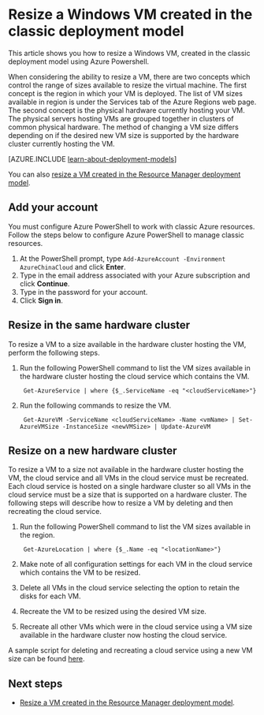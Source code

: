 <properties
    pageTitle="Resize a classic Windows VM | Azure"
    description="Resize a Windows virtual machine created in the classic deployment model, using Azure Powershell."
    services="virtual-machines-windows"
    documentationcenter=""
    author="Drewm3"
    manager="timlt"
    editor=""
    tags="azure-service-management" />
<tags
    ms.assetid="e3038215-001c-406e-904d-e0f4e326a4c7"
    ms.service="virtual-machines-windows"
    ms.workload="na"
    ms.tgt_pltfrm="vm-windows"
    ms.devlang="na"
    ms.topic="article"
    ms.date="10/19/2016"
    wacn.date=""
    ms.author="drewm" />

# Resize a Windows VM created in the classic deployment model
This article shows you how to resize a Windows VM, created in the classic deployment model using Azure Powershell.

When considering the ability to resize a VM, there are two concepts which control the range of sizes available to resize the virtual machine. The first concept is the region in which your VM is deployed. The list of VM sizes available in region is under the Services tab of the Azure Regions web page. The second concept is the physical hardware currently hosting your VM. The physical servers hosting VMs are grouped together in clusters of common physical hardware. The method of changing a VM size differs depending on if the desired new VM size is supported by the hardware cluster currently hosting the VM.

[AZURE.INCLUDE [learn-about-deployment-models](../../includes/learn-about-deployment-models-classic-include.md)]

You can also [resize a VM created in the Resource Manager deployment model](/documentation/articles/virtual-machines-windows-resize-vm/).

## Add your account
You must configure Azure PowerShell to work with classic Azure resources. Follow the steps below to configure Azure PowerShell to manage classic resources.

1. At the PowerShell prompt, type `Add-AzureAccount -Environment AzureChinaCloud` and click **Enter**. 
2. Type in the email address associated with your Azure subscription and click **Continue**. 
3. Type in the password for your account. 
4. Click **Sign in**. 

## Resize in the same hardware cluster
To resize a VM to a size available in the hardware cluster hosting the VM, perform the following steps.

1. Run the following PowerShell command to list the VM sizes available in the hardware cluster hosting the cloud service which contains the VM.

        Get-AzureService | where {$_.ServiceName -eq "<cloudServiceName>"}

2. Run the following commands to resize the VM.

        Get-AzureVM -ServiceName <cloudServiceName> -Name <vmName> | Set-AzureVMSize -InstanceSize <newVMSize> | Update-AzureVM

## Resize on a new hardware cluster
To resize a VM to a size not available in the hardware cluster hosting the VM, the cloud service and all VMs in the cloud service must be recreated. Each cloud service is hosted on a single hardware cluster so all VMs in the cloud service must be a size that is supported on a hardware cluster. The following steps will describe how to resize a VM by deleting and then recreating the cloud service.

1. Run the following PowerShell command to list the VM sizes available in the region. 

        Get-AzureLocation | where {$_.Name -eq "<locationName>"}

2. Make note of all configuration settings for each VM in the cloud service which contains the VM to be resized. 
3. Delete all VMs in the cloud service selecting the option to retain the disks for each VM.
4. Recreate the VM to be resized using the desired VM size.
5. Recreate all other VMs which were in the cloud service using a VM size available in the hardware cluster now hosting the cloud service.

A sample script for deleting and recreating a cloud service using a new VM size can be found [here](https://github.com/Azure/azure-vm-scripts). 

## Next steps
* [Resize a VM created in the Resource Manager deployment model](/documentation/articles/virtual-machines-windows-resize-vm/).

